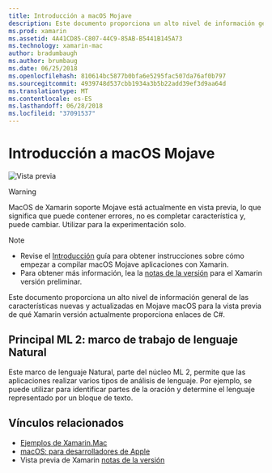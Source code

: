 ```yaml
---
title: Introducción a macOS Mojave
description: Este documento proporciona un alto nivel de información general de las características nuevas y actualizadas en Mojave macOS para la vista previa de qué Xamarin versión actualmente proporciona enlaces de C#.
ms.prod: xamarin
ms.assetid: 4A41CD85-C807-44C9-85AB-B5441B145A73
ms.technology: xamarin-mac
author: bradumbaugh
ms.author: brumbaug
ms.date: 06/25/2018
ms.openlocfilehash: 810614bc5877b0bfa6e5295fac507da76af0b797
ms.sourcegitcommit: 4939748d537cbb1934a3b5b22add39ef3d9aa64d
ms.translationtype: MT
ms.contentlocale: es-ES
ms.lasthandoff: 06/28/2018
ms.locfileid: "37091537"
---
```

# <a name="introduction-to-macos-mojave"></a>Introducción a macOS Mojave

![Vista previa](~/media/shared/preview.png)

> [!WARNING]
> MacOS de Xamarin soporte Mojave está actualmente en vista previa, lo que significa que puede contener errores, no es completar característica y, puede cambiar. Utilizar para la experimentación solo.

> [!NOTE]
> - Revise el [Introducción](~/mac/platform/introduction-to-macos-mojave/get-started.md) guía para obtener instrucciones sobre cómo empezar a compilar macOS Mojave aplicaciones con Xamarin.
> - Para obtener más información, lea la [notas de la versión](https://releases.xamarin.com/preview-release-xcode-10-beta/) para el Xamarin versión preliminar.

Este documento proporciona un alto nivel de información general de las características nuevas y actualizadas en Mojave macOS para la vista previa de qué Xamarin versión actualmente proporciona enlaces de C#.

## <a name="core-ml-2-natural-language-framework"></a>Principal ML 2: marco de trabajo de lenguaje Natural

Este marco de lenguaje Natural, parte del núcleo ML 2, permite que las aplicaciones realizar varios tipos de análisis de lenguaje. Por ejemplo, se puede utilizar para identificar partes de la oración y determine el lenguaje representado por un bloque de texto.

## <a name="related-links"></a>Vínculos relacionados

- [Ejemplos de Xamarin.Mac](https://developer.xamarin.com/samples/mac/)
- [macOS: para desarrolladores de Apple](https://developer.apple.com/macos/)
- Vista previa de Xamarin [notas de la versión](https://releases.xamarin.com/preview-release-xcode-10-beta/)

